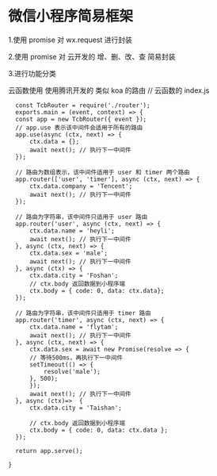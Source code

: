 # 微信小程序简易框架
  1.使用 promise 对 wx.request 进行封装
  
  2.使用 promise 对 云开发的 增、删、改、查 简易封装
  
  3.进行功能分类
  
  云函数使用
   		使用腾讯开发的 类似 koa 的路由
      // 云函数的 index.js
      
      const TcbRouter = require('./router');
      exports.main = (event, context) => {
      const app = new TcbRouter({ event });
      // app.use 表示该中间件会适用于所有的路由
      app.use(async (ctx, next) => {
          ctx.data = {};
          await next(); // 执行下一中间件
      });
      
      // 路由为数组表示，该中间件适用于 user 和 timer 两个路由
      app.router(['user', 'timer'], async (ctx, next) => {
          ctx.data.company = 'Tencent';
          await next(); // 执行下一中间件
      });
      
      // 路由为字符串，该中间件只适用于 user 路由
      app.router('user', async (ctx, next) => {
          ctx.data.name = 'heyli';
          await next(); // 执行下一中间件
      }, async (ctx, next) => {
          ctx.data.sex = 'male';
          await next(); // 执行下一中间件
      }, async (ctx) => {
          ctx.data.city = 'Foshan';
          // ctx.body 返回数据到小程序端
          ctx.body = { code: 0, data: ctx.data};
      });

      // 路由为字符串，该中间件只适用于 timer 路由
      app.router('timer', async (ctx, next) => {
          ctx.data.name = 'flytam';
          await next(); // 执行下一中间件
      }, async (ctx, next) => {
          ctx.data.sex = await new Promise(resolve => {
          // 等待500ms，再执行下一中间件
          setTimeout(() => {
              resolve('male');
          }, 500);
          });
          await next(); // 执行下一中间件
      }, async (ctx)=>  {
          ctx.data.city = 'Taishan';

          // ctx.body 返回数据到小程序端
          ctx.body = { code: 0, data: ctx.data };
      });

      return app.serve();

    }

